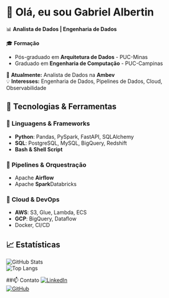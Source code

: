 # 👋 Olá, eu sou Gabriel Albertin  

📊 **Analista de Dados | Engenharia de Dados**  

🎓 **Formação**  
- Pós-graduado em **Arquitetura de Dados** - PUC-Minas  
- Graduado em **Engenharia de Computação** - PUC-Campinas  

💼 **Atualmente:** Analista de Dados na **Ambev**  
💡 **Interesses:** Engenharia de Dados, Pipelines de Dados, Cloud, Observabilidade  

## 🚀 Tecnologias & Ferramentas  

### 🔹 **Linguagens & Frameworks**  
- **Python**: Pandas, PySpark, FastAPI, SQLAlchemy  
- **SQL**: PostgreSQL, MySQL, BigQuery, Redshift  
- **Bash & Shell Script**  

### 🔹 **Pipelines & Orquestração**  
- Apache **Airflow**
- Apache **Spark**Databricks  

### 🔹 **Cloud & DevOps**  
- **AWS**: S3, Glue, Lambda, ECS  
- **GCP**: BigQuery, Dataflow  
- Docker, CI/CD  

## 📈 Estatísticas  

![GitHub Stats](https://github-readme-stats.vercel.app/api?username=seu-usuario&show_icons=true&theme=radical)  
![Top Langs](https://github-readme-stats.vercel.app/api/top-langs/?username=seu-usuario&layout=compact&theme=radical)  

##📫 Contato
[![LinkedIn](https://img.shields.io/badge/LinkedIn-GabrielAlbertin-blue?logo=linkedin)](https://www.linkedin.com/in/gabriel-albertin-19baa0206)  
[![GitHub](https://img.shields.io/badge/GitHub-GabrielAlbertin-black?logo=github)](https://github.com/GabrielAlbertin)  


